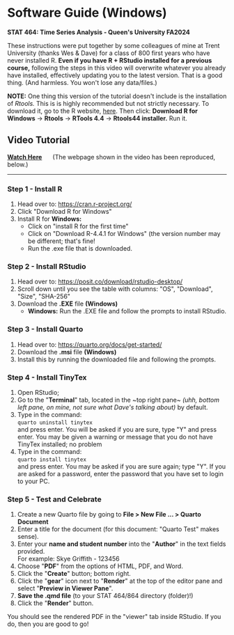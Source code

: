 # Software Guide (Windows)
**STAT 464: Time Series Analysis - Queen's University FA2024**

These instructions were put together by some colleagues of mine at Trent University (thanks Wes \& Dave) for a class of 800 first years who have never installed R. **Even if you have R + RStudio installed for a previous course,** following the steps in this video will overwrite whatever you already have installed, effectively updating you to the latest version. That is a good thing. (And harmless. You won't lose any data/files.) 

**NOTE:** One thing this version of the tutorial doesn't include is the installation of *Rtools.* This is is highly recommended but not strictly necessary. To download it, go to the R website, [here](https://cran.r-project.org/). Then click: **Download R for Windows** $\to$ **Rtools** $\to$ **RTools 4.4** $\to$ **Rtools44 installer.** Run it.

## Video Tutorial
[**Watch Here**](https://trentu.yuja.com/V/Video?v=1070960&a=208375806) 
$\quad$ (The webpage shown in the video has been reproduced, below.)

---

### Step 1 - Install R
1. Head over to: https://cran.r-project.org/
2. Click "Download R for Windows"
3. Install R for **Windows:**
    * Click on "install R for the first time"
    * Click on "Download R-4.4.1 for Windows" (the version number may be different; that's fine!
    * Run the .exe file that is downloaded.

### Step 2 - Install RStudio
1. Head over to: https://posit.co/download/rstudio-desktop/
2. Scroll down until you see the table with columns: "OS", "Download", "Size", "SHA-256"
3. Download the **.EXE** file **(Windows)**
    * **Windows:** Run the .EXE file and follow the prompts to install RStudio.

### Step 3 - Install Quarto
1. Head over to: https://quarto.org/docs/get-started/
2. Download the **.msi** file **(Windows)**
3. Install this by running the downloaded file and following the prompts.

### Step 4 - Install TinyTex
1. Open RStudio;
2. Go to the "**Terminal**" tab, located in the ~top right pane~ *(uhh, bottom left pane, on mine, not sure what Dave's talking about)* by default.
3. Type in the command:\
`quarto uninstall tinytex`\
and press enter. You will be asked if you are sure, type "Y" and press enter. You may be given a warning or message that you do not have TinyTex installed; no problem
4. Type in the command:\
`quarto install tinytex`\
and press enter. You may be asked if you are sure again; type "Y". If you are asked for a password, enter the password that you have set to login to your PC.

### Step 5 - Test and Celebrate
1. Create a new Quarto file by going to **File > New File ... > Quarto Document**
2. Enter a title for the document (for this document: "Quarto Test" makes sense).
3. Enter your **name and student number** into the "**Author**" in the text fields provided.\
For example: Skye Griffith - 123456
4. Choose "**PDF**" from the options of HTML, PDF, and Word.
5. Click the "**Create**" button; bottom right.
6. Click the "**gear**" icon next to "**Render**" at the top of the editor pane and select "**Preview in Viewer Pane**".
7. **Save the .qmd file** (to your STAT 464/864 directory (folder)!)
8. Click the "**Render**" button.

You should see the rendered PDF in the "viewer" tab inside RStudio. If you do, then you are good to go!
